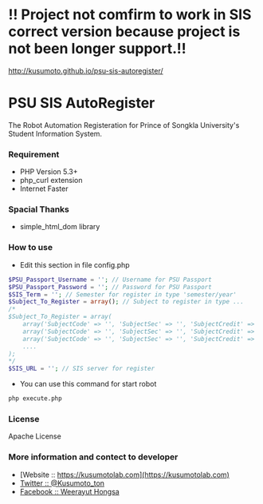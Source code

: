 # !! Project not comfirm to work in SIS correct version because project is not been longer support.!!

http://kusumoto.github.io/psu-sis-autoregister/

# PSU SIS AutoRegister
The Robot Automation Registeration for Prince of Songkla University's Student Information System.
### Requirement
- PHP Version 5.3+
- php_curl extension
- Internet Faster

### Spacial Thanks
- simple_html_dom library

### How to use
- Edit this section in file config.php
```php
$PSU_Passport_Username = ''; // Username for PSU Passport
$PSU_Passport_Password = ''; // Password for PSU Passport
$SIS_Term = ''; // Semester for register in type 'semester/year'
$Subject_To_Register = array(); // Subject to register in type ...
/*
$Subject_To_Register = array(
    array('SubjectCode' => '', 'SubjectSec' => '', 'SubjectCredit' => ''),
    array('SubjectCode' => '', 'SubjectSec' => '', 'SubjectCredit' => ''),
    array('SubjectCode' => '', 'SubjectSec' => '', 'SubjectCredit' => ''),
    ....
);
*/
$SIS_URL = ''; // SIS server for register
```
- You can use this command for start robot
```sh
php execute.php
```

### License
Apache License

### More information and contect to developer
* [Website :: https://kusumotolab.com](https://kusumotolab.com)
* [Twitter :: @Kusumoto_ton](https://twtter.com/kusumoto_ton)
* [Facebook :: Weerayut Hongsa](https://facebook.com/Azerdar.t.Kusumoto)
